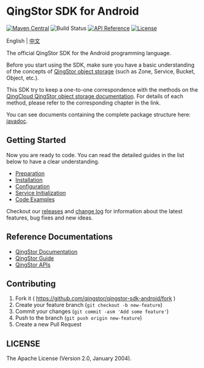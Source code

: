 # QingStor SDK for Android

[![Maven Central](https://maven-badges.herokuapp.com/maven-central/com.yunify/qingstor.sdk.java/badge.svg)](https://maven-badges.herokuapp.com/maven-central/com.yunify/qingstor.sdk.java)
![Build Status](https://github.com/qingstor/qingstor-sdk-android/workflows/Unit%20Test/badge.svg)
[![API Reference](https://img.shields.io/badge/api-reference-green.svg)](https://docsv4.qingcloud.com/user_guide/storage/object_storage/)
[![License](https://img.shields.io/badge/license-apache%20v2-blue.svg)](https://github.com/yunify/qingstor-sdk-Android/blob/master/LICENSE)

English | [中文](README_zh-CN.md)

The official QingStor SDK for the Android programming language.

Before you start using the SDK, make sure you have a basic understanding of the concepts of [QingStor object storage](https://docsv4.qingcloud.com/user_guide/storage/object_storage/intro/product/) (such as Zone, Service, Bucket, Object, etc.).

This SDK try to keep a one-to-one correspondence with the methods on the [QingCloud QingStor object storage documentation](https://docsv4.qingcloud.com/user_guide/storage/object_storage/api/). For details of each method, please refer to the corresponding chapter in the link.

You can see documents containing the complete package structure here: [javadoc](https://javadoc.io/doc/com.yunify/qingstor.sdk.java).

## Getting Started

Now you are ready to code. You can read the detailed guides in the list below to have a clear understanding.

- [Preparation](./docs/prepare.md)
- [Installation](./docs/install.md)
- [Configuration](./docs/config.md)
- [Service Initialization](./docs/service.md)
- [Code Examples](./docs/examples.md)

Checkout our [releases](https://github.com/qingstor/qingstor-sdk-android/releases) and [change log](./CHANGELOG.md) for information about the latest features, bug fixes and new ideas.

## Reference Documentations

- [QingStor Documentation](https://docsv4.qingcloud.com/user_guide/storage/object_storage/intro/product/)
- [QingStor Guide](https://docsv4.qingcloud.com/user_guide/storage/object_storage/)
- [QingStor APIs](https://docsv4.qingcloud.com/user_guide/storage/object_storage/api/)

## Contributing

1. Fork it ( https://github.com/qingstor/qingstor-sdk-android/fork )
2. Create your feature branch (`git checkout -b new-feature`)
3. Commit your changes (`git commit -asm 'Add some feature'`)
4. Push to the branch (`git push origin new-feature`)
5. Create a new Pull Request

## LICENSE

The Apache License (Version 2.0, January 2004).
